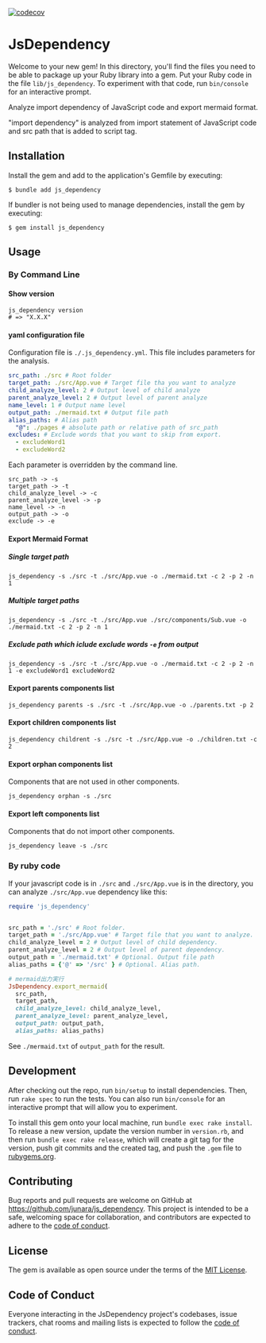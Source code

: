 [![codecov](https://codecov.io/gh/junara/js_dependency/branch/main/graph/badge.svg?token=GRdbS1xqUa)](https://codecov.io/gh/junara/js_dependency)

# JsDependency

Welcome to your new gem! In this directory, you'll find the files you need to be able to package up your Ruby library into a gem. Put your Ruby code in the file `lib/js_dependency`. To experiment with that code, run `bin/console` for an interactive prompt.

Analyze import dependency of JavaScript code and export mermaid format.

"import dependency" is analyzed from import statement of JavaScript code and src path that is added to script tag.

## Installation

Install the gem and add to the application's Gemfile by executing:

    $ bundle add js_dependency

If bundler is not being used to manage dependencies, install the gem by executing:

    $ gem install js_dependency

## Usage
### By Command Line

#### Show version

```shell
js_dependency version
# => "X.X.X"
```

#### yaml configuration file

Configuration file is `./.js_dependency.yml`. This file includes parameters for the analysis.

```yaml
src_path: ./src # Root folder
target_path: ./src/App.vue # Target file tha you want to analyze
child_analyze_level: 2 # Output level of child analyze
parent_analyze_level: 2 # Output level of parent analyze
name_level: 1 # Output name level
output_path: ./mermaid.txt # Output file path
alias_paths: # Alias path
  "@": ./pages # absolute path or relative path of src_path
excludes: # Exclude words that you want to skip from export.
  - excludeWord1
  - excludeWord2
```

Each parameter is overridden by the command line.

```
src_path -> -s
target_path -> -t
child_analyze_level -> -c
parent_analyze_level -> -p
name_level -> -n
output_path -> -o
exclude -> -e
```

#### Export Mermaid Format

##### Single target path

```shell
js_dependency -s ./src -t ./src/App.vue -o ./mermaid.txt -c 2 -p 2 -n 1
```

##### Multiple target paths

```shell
js_dependency -s ./src -t ./src/App.vue ./src/components/Sub.vue -o ./mermaid.txt -c 2 -p 2 -n 1
```

##### Exclude path which iclude exclude words `-e` from output

```shell
js_dependency -s ./src -t ./src/App.vue -o ./mermaid.txt -c 2 -p 2 -n 1 -e excludeWord1 excludeWord2
```

#### Export parents components list

```shell
js_dependency parents -s ./src -t ./src/App.vue -o ./parents.txt -p 2
```

#### Export children components list

```shell
js_dependency childrent -s ./src -t ./src/App.vue -o ./children.txt -c 2
```

#### Export orphan components list

Components that are not used in other components.

```shell
js_dependency orphan -s ./src
```

#### Export left components list

Components that do not import other components.

```shell
js_dependency leave -s ./src
```

### By ruby code
If your javascript code is in `./src` and `./src/App.vue` is in the directory, you can analyze `./src/App.vue` dependency like this:

```ruby
require 'js_dependency'


src_path = './src' # Root folder.
target_path = './src/App.vue' # Target file that you want to analyze.
child_analyze_level = 2 # Output level of child dependency.
parent_analyze_level = 2 # Output level of parent dependency.
output_path = './mermaid.txt' # Optional. Output file path
alias_paths = {'@' => '/src' } # Optional. Alias path.

# mermaid出力実行
JsDependency.export_mermaid(
  src_path,
  target_path,
  child_analyze_level: child_analyze_level,
  parent_analyze_level: parent_analyze_level,
  output_path: output_path,
  alias_paths: alias_paths)
```

See `./mermaid.txt` of `output_path` for the result.

## Development

After checking out the repo, run `bin/setup` to install dependencies. Then, run `rake spec` to run the tests. You can also run `bin/console` for an interactive prompt that will allow you to experiment.

To install this gem onto your local machine, run `bundle exec rake install`. To release a new version, update the version number in `version.rb`, and then run `bundle exec rake release`, which will create a git tag for the version, push git commits and the created tag, and push the `.gem` file to [rubygems.org](https://rubygems.org).

## Contributing

Bug reports and pull requests are welcome on GitHub at https://github.com/junara/js_dependency. This project is intended to be a safe, welcoming space for collaboration, and contributors are expected to adhere to the [code of conduct](https://github.com/[USERNAME]/js_dependency/blob/main/CODE_OF_CONDUCT.md).

## License

The gem is available as open source under the terms of the [MIT License](https://opensource.org/licenses/MIT).

## Code of Conduct

Everyone interacting in the JsDependency project's codebases, issue trackers, chat rooms and mailing lists is expected to follow the [code of conduct](https://github.com/[USERNAME]/js_dependency/blob/main/CODE_OF_CONDUCT.md).
